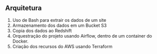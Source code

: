 ## Arquitetura
1. Uso de Bash para extrair os dados de um site
2. Armazenamento dos dados em um Bucket S3
3. Copia dos dados ao Redshift
4. Orquestração do projeto usando Airflow, dentro de um container do Docker.
5. Criação dos recursos do AWS usando Terraform
